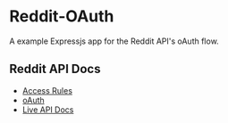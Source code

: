 # Reddit-OAuth
A example Expressjs app for the Reddit API's oAuth flow. 

## Reddit API Docs
* [Access Rules](https://github.com/reddit-archive/reddit/wiki/API)
* [oAuth](https://github.com/reddit-archive/reddit/wiki/OAuth2)
* [Live API Docs](https://www.reddit.com/dev/api)
